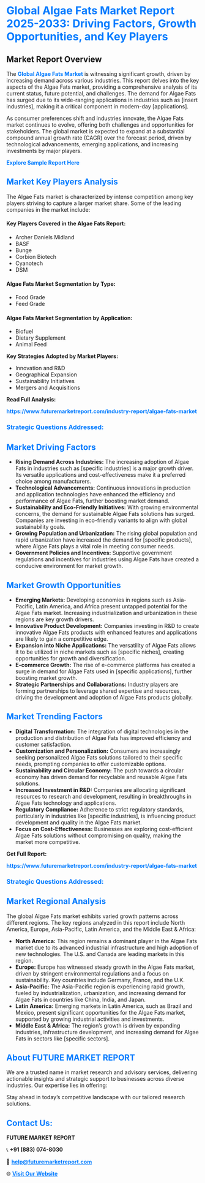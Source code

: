 <h1 style="color: #007BFF;">Global Algae Fats Market Report 2025-2033: Driving Factors, Growth Opportunities, and Key Players</h1>

<section id="overview">
<h2>Market Report Overview</h2>
<p>The <a href="https://www.futuremarketreport.com/industry-report/algae-fats-market" style="color: #007BFF; text-decoration: none;"><strong>Global Algae Fats Market</strong></a> is witnessing significant growth, driven by increasing demand across various industries. This report delves into the key aspects of the Algae Fats market, providing a comprehensive analysis of its current status, future potential, and challenges. The demand for Algae Fats has surged due to its wide-ranging applications in industries such as [insert industries], making it a critical component in modern-day [applications].</p>
<p>As consumer preferences shift and industries innovate, the Algae Fats market continues to evolve, offering both challenges and opportunities for stakeholders. The global market is expected to expand at a substantial compound annual growth rate (CAGR) over the forecast period, driven by technological advancements, emerging applications, and increasing investments by major players.</p>
</section>

<section id="overview">
<p><a href="https://www.futuremarketreport.com/request-sample/reportId=108414" style="color: #007BFF; text-decoration: none;"><strong>Explore Sample Report Here</strong></a></p>
</section>

<section id="key-players">
<h2 style="color: #007BFF;">Market Key Players Analysis</h2>
<p>The Algae Fats market is characterized by intense competition among key players striving to capture a larger market share. Some of the leading companies in the market include:</p>
<h4>Key Players Covered in the Algae Fats Report:</h4>
<ul><li>Archer Daniels Midland</li><li>BASF</li><li>Bunge</li><li>Corbion Biotech</li><li>Cyanotech</li><li>DSM</li></ul>
<h4>Algae Fats Market Segmentation by Type:</h4>
<ul><li>Food Grade</li><li>Feed Grade</li></ul>

<h4>Algae Fats Market Segmentation by Application:</h4>
<ul><li>Biofuel</li><li>Dietary Supplement</li><li>Animal Feed</li></ul>
<p><strong>Key Strategies Adopted by Market Players:</strong></p>
<ul>
<li>Innovation and R&D</li>
<li>Geographical Expansion</li>
<li>Sustainability Initiatives</li>
<li>Mergers and Acquisitions</li>
</ul>
</section>

<section>
<p><strong>Read Full Analysis: </strong></p><a href="https://www.futuremarketreport.com/industry-report/algae-fats-market" style="color: #007BFF; text-decoration: none;"><strong>https://www.futuremarketreport.com/industry-report/algae-fats-market</strong></a>
<h3 style="color: #007BFF;">Strategic Questions Addressed:</h3>
</section>

<section id="driving-factors">
<h2 style="color: #007BFF;">Market Driving Factors</h2>
<ul>
<li><strong>Rising Demand Across Industries:</strong> The increasing adoption of Algae Fats in industries such as [specific industries] is a major growth driver. Its versatile applications and cost-effectiveness make it a preferred choice among manufacturers.</li>
<li><strong>Technological Advancements:</strong> Continuous innovations in production and application technologies have enhanced the efficiency and performance of Algae Fats, further boosting market demand.</li>
<li><strong>Sustainability and Eco-Friendly Initiatives:</strong> With growing environmental concerns, the demand for sustainable Algae Fats solutions has surged. Companies are investing in eco-friendly variants to align with global sustainability goals.</li>
<li><strong>Growing Population and Urbanization:</strong> The rising global population and rapid urbanization have increased the demand for [specific products], where Algae Fats plays a vital role in meeting consumer needs.</li>
<li><strong>Government Policies and Incentives:</strong> Supportive government regulations and incentives for industries using Algae Fats have created a conducive environment for market growth.</li>
</ul>
</section>

<section id="growth-opportunities">
<h2 style="color: #007BFF;">Market Growth Opportunities</h2>
<ul>
<li><strong>Emerging Markets:</strong> Developing economies in regions such as Asia-Pacific, Latin America, and Africa present untapped potential for the Algae Fats market. Increasing industrialization and urbanization in these regions are key growth drivers.</li>
<li><strong>Innovative Product Development:</strong> Companies investing in R&D to create innovative Algae Fats products with enhanced features and applications are likely to gain a competitive edge.</li>
<li><strong>Expansion into Niche Applications:</strong> The versatility of Algae Fats allows it to be utilized in niche markets such as [specific niches], creating opportunities for growth and diversification.</li>
<li><strong>E-commerce Growth:</strong> The rise of e-commerce platforms has created a surge in demand for Algae Fats used in [specific applications], further boosting market growth.</li>
<li><strong>Strategic Partnerships and Collaborations:</strong> Industry players are forming partnerships to leverage shared expertise and resources, driving the development and adoption of Algae Fats products globally.</li>
</ul>
</section>

<section id="trending-factors">
<h2 style="color: #007BFF;">Market Trending Factors</h2>
<ul>
<li><strong>Digital Transformation:</strong> The integration of digital technologies in the production and distribution of Algae Fats has improved efficiency and customer satisfaction.</li>
<li><strong>Customization and Personalization:</strong> Consumers are increasingly seeking personalized Algae Fats solutions tailored to their specific needs, prompting companies to offer customizable options.</li>
<li><strong>Sustainability and Circular Economy:</strong> The push towards a circular economy has driven demand for recyclable and reusable Algae Fats solutions.</li>
<li><strong>Increased Investment in R&D:</strong> Companies are allocating significant resources to research and development, resulting in breakthroughs in Algae Fats technology and applications.</li>
<li><strong>Regulatory Compliance:</strong> Adherence to strict regulatory standards, particularly in industries like [specific industries], is influencing product development and quality in the Algae Fats market.</li>
<li><strong>Focus on Cost-Effectiveness:</strong> Businesses are exploring cost-efficient Algae Fats solutions without compromising on quality, making the market more competitive.</li>
</ul>
</section>

<section>
<p><strong>Get Full Report: </strong></p><a href="https://www.futuremarketreport.com/industry-report/algae-fats-market" style="color: #007BFF; text-decoration: none;"><strong>https://www.futuremarketreport.com/industry-report/algae-fats-market</strong></a>
<h3 style="color: #007BFF;">Strategic Questions Addressed:</h3>
</section>


<section id="regional-analysis">
<h2 style="color: #007BFF;">Market Regional Analysis</h2>
<p>The global Algae Fats market exhibits varied growth patterns across different regions. The key regions analyzed in this report include North America, Europe, Asia-Pacific, Latin America, and the Middle East & Africa:</p>
<ul>
<li><strong>North America:</strong> This region remains a dominant player in the Algae Fats market due to its advanced industrial infrastructure and high adoption of new technologies. The U.S. and Canada are leading markets in this region.</li>
<li><strong>Europe:</strong> Europe has witnessed steady growth in the Algae Fats market, driven by stringent environmental regulations and a focus on sustainability. Key countries include Germany, France, and the U.K.</li>
<li><strong>Asia-Pacific:</strong> The Asia-Pacific region is experiencing rapid growth, fueled by industrialization, urbanization, and increasing demand for Algae Fats in countries like China, India, and Japan.</li>
<li><strong>Latin America:</strong> Emerging markets in Latin America, such as Brazil and Mexico, present significant opportunities for the Algae Fats market, supported by growing industrial activities and investments.</li>
<li><strong>Middle East & Africa:</strong> The region’s growth is driven by expanding industries, infrastructure development, and increasing demand for Algae Fats in sectors like [specific sectors].</li>
</ul>
</section>

<footer>
<h2 style="color: #007BFF;">About FUTURE MARKET REPORT</h2>
<p>We are a trusted name in market research and advisory services, delivering actionable insights and strategic support to businesses across diverse industries. Our expertise lies in offering:</p>

<p>Stay ahead in today’s competitive landscape with our tailored research solutions.</p>

<h2 style="color: #007BFF;">Contact Us:</h2>
<p><strong>FUTURE MARKET REPORT</strong></p>
<p>📞 <strong>+91 (883) 074-8030</strong></p>
<p>📧 <strong><a href="mailto:help@futuremarketreport.com" style="color: #007BFF;">help@futuremarketreport.com</a></strong></p>
<p>🌐 <strong><a href="https://www.futuremarketreport.com/" style="color: #007BFF;">Visit Our Website</a></strong></p>
</footer>